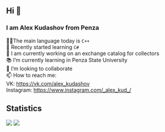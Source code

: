 ## Hi 👋
### I am Alex Kudashov from Penza
🧑‍💻The main language today is `C++`  
🔭 Recently started learning `C#`  
🌱 I am currently working on an exchange catalog for collectors  
📚 I’m currently learning in Penza State University  
👯 I’m looking to collaborate  
📫 How to reach me:  
VK: https://vk.com/alex_kudashov  
Instagram: https://www.instagram.com/_alex_kud_/
    
## Statistics
<div>
  <img src="https://github-readme-stats.vercel.app/api?username=Alex-Kud&show_icons=true&hide_border=true&theme=dark&count_private=true&line_height=28">
  <img src="https://github-readme-stats.vercel.app/api/top-langs/?username=Alex-Kud&&langs_count=12&layout=compact&theme=dark&hide_border=true">
</div>
    
    
    
<!--
**Alex-Kud/Alex-Kud** is a ✨ _special_ ✨ repository because its `README.md` (this file) appears on your GitHub profile.

Here are some ideas to get you started:

- 🔭 I’m currently working on ...
- 🌱 I’m currently learning ...
- 👯 I’m looking to collaborate on ...
- 🤔 I’m looking for help with ...
- 💬 Ask me about ...
- 📫 How to reach me: ...
- 😄 Pronouns: ...
- ⚡ Fun fact: ...
-->
